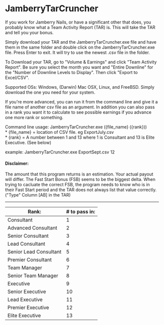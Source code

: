 # JamberryTarCruncher
If you work for Jamberry Nails, or have a significant other that does, you probably know what a Team Activity Report (TAR) is. This will take the TAR and tell you your bonus. 

Simply download your TAR and the JamberryTarCruncher.exe file and have them in the same folder and double click on the JamberryTarCruncher.exe file. Press Enter to exit. It will try to use the newest .csv file in the folder. 

To Download your TAR, go to "Volume & Earnings" and click "Team Activity Report".  Be sure you select the month you want and "Entire Downline" for the "Number of Downline Levels to Display". Then click "Export to Excel/CSV".

Supported OSs: Windows, (Darwin) Mac OSX, Linux, and FreeBSD. Simply download the one you need for your system.

If you're more advanced, you can run it from the command line and give it a file name of another csv file as an argument. In addition you can also pass in a rank you want it to calculate to see possible earnings if you advance one more rank or something. 

Command line usage: JamberryTarCruncher.exe ({file_name} ({rank}))   
	* {file_name} = location of CSV file. eg ExportJuly.csv   
	* {rank} = A number between 1 and 13 where 1 is Consultant and 13 is Elite Executive. (See below)
	
example: JamberryTarCruncher.exe ExportSept.csv 12

#### Disclaimer:
The amount that this program returns is an estimation. Your actual payout will differ. 
The Fast Start Bonus (FSB) seems to be the biggest delta. When trying to cacluate the correct FSB, the program needs to know who is in their Fast Start period and the TAR does not always list that value correctly. ("Type" Column [AB] in the TAR)

---

Rank: | # to pass in:
--- | ---
Consultant | 1
Advanced Consultant | 2
Senior Consultant | 3
Lead Consultant | 4
Senior Lead Consultant | 5
Premier Consultant | 6
Team Manager | 7
Senior Team Manager | 8
Executive | 9
Senior Executive | 10
Lead Executive | 11
Premier Executive | 12
Elite Executive | 13
